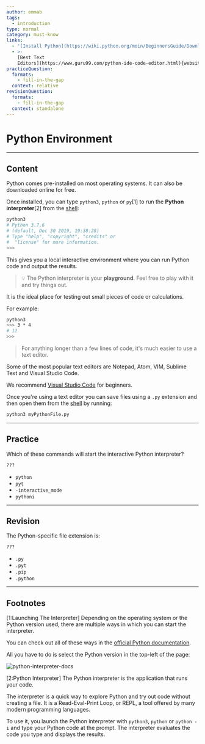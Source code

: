 ```yaml
---
author: emmab
tags:
  - introduction
type: normal
category: must-know
links:
  - '[Install Python](https://wiki.python.org/moin/BeginnersGuide/Download){website}'
  - >-
    [Best Text
    Editors](https://www.guru99.com/python-ide-code-editor.html){website}
practiceQuestion:
  formats:
    - fill-in-the-gap
  context: relative
revisionQuestion:
  formats:
    - fill-in-the-gap
  context: standalone
---
```


# Python Environment


---

## Content

Python comes pre-installed on most operating systems. It can also be downloaded online for free.

Once installed, you can type `python3`, `python` or `py`[1] to run the **Python interpreter**[2] from the [shell](https://enki.com/glossary/general/shell):

```bash
python3
# Python 3.7.6
# (default, Dec 30 2019, 19:38:28)
# Type "help", "copyright", "credits" or
#  "license" for more information.
>>>
```

This gives you a local interactive environment where you can run Python code and output the results.

> 💡 The Python interpreter is your **playground**. Feel free to play with it and try things out.

It is the ideal place for testing out small pieces of code or calculations.

For example:

```bash
python3
>>> 3 * 4
# 12
>>>
```

> For anything longer than a few lines of code, it's much easier to use a text editor.

Some of the most popular text editors are Notepad, Atom, VIM, Sublime Text and Visual Studio Code.

We recommend [Visual Studio Code](https://code.visualstudio.com/Download) for beginners. 

Once you're using a text editor you can save files using a `.py` extension and then open them from the [shell](https://enki.com/glossary/general/shell) by running:

```bash
python3 myPythonFile.py
```

---

## Practice

Which of these commands will start the interactive Python interpreter?

```bash
???
```

- `python`
- `pyt`
- `-interactive_mode`
- `pythoni`


---

## Revision

The Python-specific file extension is:

```bash
???
```

- `.py`
- `.pyt`
- `.pip`
- `.python`


---

## Footnotes

[1:Launching The Interpreter]
Depending on the operating system or the Python version used, there are multiple ways in which you can start the interpreter.

You can check out all of these ways in the [official Python documentation](https://docs.python.org/3.9/tutorial/interpreter.html).

All you have to do is select the Python version in the top-left of the page:

![python-interpreter-docs](https://img.enkipro.com/cca8e134c009414c09ea957266b52ede.png)

[2:Python Interpreter]
The Python interpreter is the application that runs your code. 

The interpreter is a quick way to explore Python and try out code without creating a file. It is a Read-Eval-Print Loop, or REPL, a tool offered by many modern programming languages. 

To use it, you launch the Python interpreter with `python3`, `python` or `python -i` and type your Python code at the prompt. The interpreter evaluates the code you type and displays the results.
